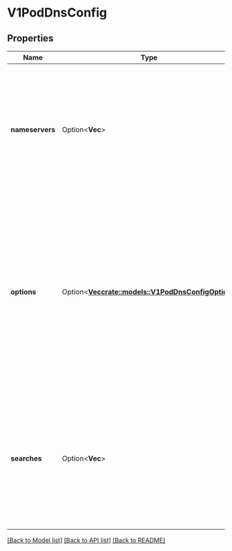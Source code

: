 # V1PodDnsConfig

## Properties

Name | Type | Description | Notes
------------ | ------------- | ------------- | -------------
**nameservers** | Option<**Vec<String>**> | A list of DNS name server IP addresses. This will be appended to the base nameservers generated from DNSPolicy. Duplicated nameservers will be removed. | [optional]
**options** | Option<[**Vec<crate::models::V1PodDnsConfigOption>**](v1.PodDNSConfigOption.md)> | A list of DNS resolver options. This will be merged with the base options generated from DNSPolicy. Duplicated entries will be removed. Resolution options given in Options will override those that appear in the base DNSPolicy. | [optional]
**searches** | Option<**Vec<String>**> | A list of DNS search domains for host-name lookup. This will be appended to the base search paths generated from DNSPolicy. Duplicated search paths will be removed. | [optional]

[[Back to Model list]](../README.md#documentation-for-models) [[Back to API list]](../README.md#documentation-for-api-endpoints) [[Back to README]](../README.md)


